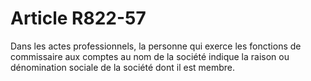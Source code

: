 # Article R822-57

Dans les actes professionnels, la personne qui exerce les fonctions de commissaire aux comptes au nom de la société indique la raison ou dénomination sociale de la société dont il est membre.